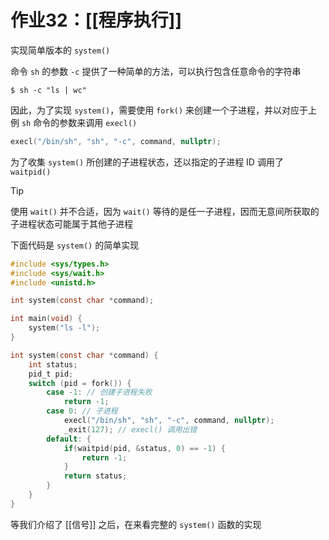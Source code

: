 # 作业32：[[程序执行]]

实现简单版本的 `system()`

命令 `sh` 的参数 `-c` 提供了一种简单的方法，可以执行包含任意命令的字符串

```shell
$ sh -c "ls | wc"
```

因此，为了实现 `system()`，需要使用 `fork()` 来创建一个子进程，并以对应于上例 `sh` 命令的参数来调用 `execl()`

```c
execl("/bin/sh", "sh", "-c", command, nullptr);
```

为了收集 `system()` 所创建的子进程状态，还以指定的子进程 ID 调用了 `waitpid()`

> [!tip] 
> 
> 使用 `wait()` 并不合适，因为 `wait()` 等待的是任一子进程，因而无意间所获取的子进程状态可能属于其他子进程
> 

下面代码是 `system()` 的简单实现

```c title:procexec/simple_system.c
#include <sys/types.h>
#include <sys/wait.h>
#include <unistd.h>

int system(const char *command);

int main(void) {
    system("ls -l");
}

int system(const char *command) {
    int status;
    pid_t pid;
    switch (pid = fork()) {
        case -1: // 创建子进程失败
            return -1;
        case 0: // 子进程
            execl("/bin/sh", "sh", "-c", command, nullptr);
            _exit(127); // execl() 调用出错
        default: {
            if(waitpid(pid, &status, 0) == -1) {
                return -1;
            }
            return status;
        }
    }
}
```

等我们介绍了 [[信号]] 之后，在来看完整的 `system()` 函数的实现

